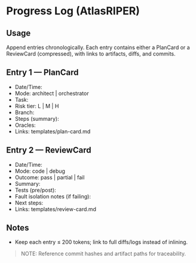 # Progress Log (AtlasRIPER)

## Usage
Append entries chronologically. Each entry contains either a PlanCard or a ReviewCard (compressed), with links to artifacts, diffs, and commits.

## Entry 1 — PlanCard
- Date/Time:
- Mode: architect | orchestrator
- Task:
- Risk tier: L | M | H
- Branch:
- Steps (summary):
- Oracles:
- Links: templates/plan-card.md

## Entry 2 — ReviewCard
- Date/Time:
- Mode: code | debug
- Outcome: pass | partial | fail
- Summary:
- Tests (pre/post):
- Fault isolation notes (if failing):
- Next steps:
- Links: templates/review-card.md

## Notes
- Keep each entry ≤ 200 tokens; link to full diffs/logs instead of inlining.

> NOTE: Reference commit hashes and artifact paths for traceability.
